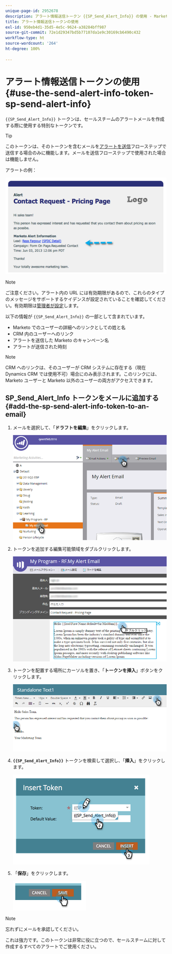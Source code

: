 ```yaml
---
unique-page-id: 2952678
description: アラート情報送信トークン {{SP_Send_Alert_Info}} の使用 - Marketo ドキュメント - 製品ドキュメント
title: アラート情報送信トークンの使用
exl-id: 950eb4d1-35d5-4e5c-9624-a38284bff987
source-git-commit: 72e1d29347bd5b77107da1e9c30169cb6490c432
workflow-type: ht
source-wordcount: '264'
ht-degree: 100%

---
```


# アラート情報送信トークンの使用 {#use-the-send-alert-info-token-sp-send-alert-info}

`{{SP_Send_Alert_Info}}` トークンは、セールスチームのアラートメールを作成する際に使用する特別なトークンです。

>[!TIP]
>
>このトークンは、そのトークンを含むメールを[アラートを送信](/help/marketo/product-docs/core-marketo-concepts/smart-campaigns/flow-actions/send-alert.md)フローステップで送信する場合のみに機能します。メールを送信フローステップで使用された場合は機能しません。

アラートの例：

![](assets/image2014-9-25-15-3a17-3a58.png)

>[!NOTE]
>
>ご注意ください。アラート内の URL には有効期限があるので、これらのタイプのメッセージをサポートするケイデンスが設定されていることを確認してください。有効期限は[管理者が設定](/help/marketo/product-docs/administration/settings/edit-link-expiration-in-reports-and-alerts.md)します。

以下の情報が `{{SP_Send_Alert_Info}}` の一部として含まれています。

* Marketo でのユーザーの詳細へのリンクとしての姓と名
* CRM 内のユーザーへのリンク
* アラートを送信した Marketo のキャンペーン名
* アラートが送信された時刻

>[!NOTE]
>
>CRM へのリンクは、そのユーザーが CRM システムに存在する（現在 Dynamics CRM では使用不可）場合にのみ表示されます。このリンクには、Marketo ユーザーと Marketo 以外のユーザーの両方がアクセスできます。

## SP_Send_Alert_Info トークンをメールに追加する {#add-the-sp-send-alert-info-token-to-an-email}

1. メールを選択して、「**ドラフトを編集**」をクリックします。

   ![](assets/one-3.png)

1. トークンを追加する編集可能領域をダブルクリックします。

   ![](assets/two-3.png)

1. トークンを配置する場所にカーソルを置き、「**トークンを挿入**」ボタンをクリックします。

   ![](assets/three-3.png)

1. **`{{SP_Send_Alert_Info}}`** トークンを検索して選択し、「**挿入**」をクリックします。

   ![](assets/image2014-9-25-15-3a19-3a11.png)

1. 「**保存**」をクリックします。

   ![](assets/image2014-9-25-15-3a19-3a24.png)

>[!NOTE]
>
>忘れずにメールを承認してください。

これは強力です。このトークンは非常に役に立つので、セールスチームに対して作成するすべてのアラートでご使用ください。
